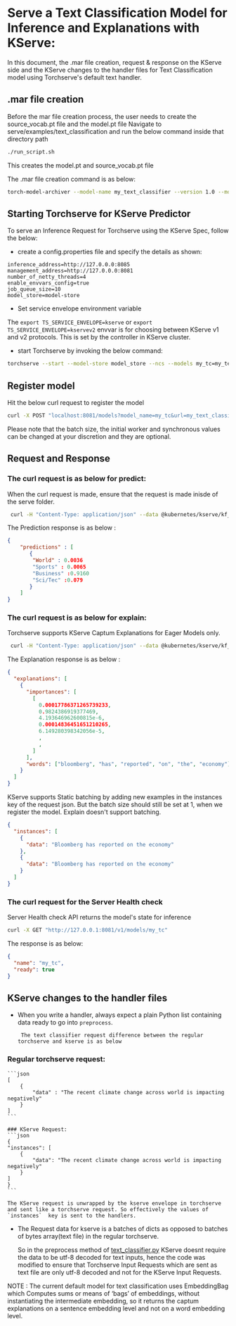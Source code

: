 # Serve a Text Classification Model for Inference and Explanations with KServe:

In this document, the .mar file creation, request & response on the KServe side and the KServe changes to the handler files for Text Classification model using Torchserve's default text handler.

## .mar file creation

Before the mar file creation process, the user needs to create the source_vocab.pt file and the model.pt file
Navigate to serve/examples/text_classification and run the below command inside that directory path

```bash
./run_script.sh
```

This creates the model.pt and source_vocab.pt file

The .mar file creation command is as below:

```bash
torch-model-archiver --model-name my_text_classifier --version 1.0 --model-file serve/examples/text_classification/model.py --serialized-file serve/examples/text_classification/model.pt --handler text_classifier --extra-files "serve/examples/text_classification/index_to_name.json,serve/examples/text_classification/source_vocab.pt"
```

## Starting Torchserve for KServe Predictor

To serve an Inference Request for Torchserve using the KServe Spec, follow the below:

- create a config.properties file and specify the details as shown:

```
inference_address=http://127.0.0.0:8085
management_address=http://127.0.0.0:8081
number_of_netty_threads=4
enable_envvars_config=true
job_queue_size=10
model_store=model-store
```

* Set service envelope environment variable

The
`export TS_SERVICE_ENVELOPE=kserve` or `export TS_SERVICE_ENVELOPE=kservev2` envvar is for choosing between
KServe v1 and v2 protocols. This is set by the controller in KServe cluster.

* start Torchserve by invoking the below command:

```bash
torchserve --start --model-store model_store --ncs --models my_tc=my_text_classifier.mar
```
## Register model

Hit the below curl request to register the model

```bash
curl -X POST "localhost:8081/models?model_name=my_tc&url=my_text_classifier.mar&batch_size=4&max_batch_delay=5000&initial_workers=3&synchronous=true"
```

Please note that the batch size, the initial worker and synchronous values can be changed at your discretion and they are optional.

## Request and Response

### The curl request is as below for predict:

When the curl request is made, ensure that the request is made inisde of the serve folder.

```bash
 curl -H "Content-Type: application/json" --data @kubernetes/kserve/kf_request_json/text_classifier.json http://127.0.0.1:8085/v1/models/my_tc:predict
```

The Prediction response is as below :

```json
{
	"predictions" : [
	   {
		"World" : 0.0036
		"Sports" : 0.0065
		"Business" :0.9160
		"Sci/Tec" :0.079
	   }
	]
}
```

### The curl request is as below for explain:

Torchserve supports KServe Captum Explanations for Eager Models only.

```bash
 curl -H "Content-Type: application/json" --data @kubernetes/kserve/kf_request_json/text_classifier.json http://127.0.0.1:8085/v1/models/my_tc:explain
```

The Explanation response is as below :

```json
{
  "explanations": [
    {
      "importances": [
        [
          0.00017786371265739233,
          0.9824386919377469,
          4.193646962600815e-6,
          0.00014836451651210265,
          6.149280398342056e-5,
          ,
          ,
        ]
      ],
      "words": ["bloomberg", "has", "reported", "on", "the", "economy"]
    }
  ]
}
```

KServe supports Static batching by adding new examples in the instances key of the request json.
But the batch size should still be set at 1, when we register the model. Explain doesn't support batching.

```json
{
  "instances": [
    {
      "data": "Bloomberg has reported on the economy"
    },
    {
      "data": "Bloomberg has reported on the economy"
    }
  ]
}
```

### The curl request for the Server Health check

Server Health check API returns the model's state for inference

```bash
curl -X GET "http://127.0.0.1:8081/v1/models/my_tc"
```

The response is as below:

```json
{
  "name": "my_tc",
  "ready": true
}
```

## KServe changes to the handler files

- When you write a handler, always expect a plain Python list containing data ready to go into `preprocess`.

       The text classifier request difference between the regular torchserve and kserve is as below

### Regular torchserve request:

    ```json
    [
    	{
    		"data" : "The recent climate change across world is impacting negatively"
    	}
    ]
    ```

    ###	KServe Request:
    ```json
    {
    "instances": [
    	{
    		"data": "The recent climate change across world is impacting negatively"
    	}
    ]
    }
    ```

    The KServe request is unwrapped by the kserve envelope in torchserve  and sent like a torchserve request. So effectively the values of  `instances`  key is sent to the handlers.

- The Request data for kserve is a batches of dicts as opposed to batches of bytes array(text file) in the regular torchserve.

  So in the preprocess method of [text_classifier.py](https://github.com/pytorch/serve/blob/master/ts/torch_handler/text_classifier.py) KServe doesnt require the data to be utf-8 decoded for text inputs, hence the code was modified to ensure that Torchserve Input Requests which are sent as text file are only utf-8 decoded and not for the KServe Input Requests.

NOTE :
The current default model for text classification uses EmbeddingBag which Computes sums or means of ‘bags’ of embeddings, without instantiating the intermediate embedding, so it returns the captum explanations on a sentence embedding level and not on a word embedding level.
